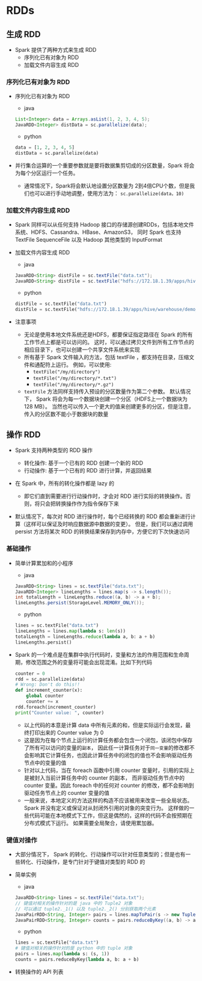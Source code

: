 # RDDs

## 生成 RDD

* Spark 提供了两种方式来生成 RDD
    * 序列化已有对象为 RDD
    * 加载文件内容生成 RDD

### 序列化已有对象为 RDD

* 序列化已有对象为 RDD
    * java
    ```java
    List<Integer> data = Arrays.asList(1, 2, 3, 4, 5);
    JavaRDD<Integer> distData = sc.parallelize(data);
    ```
    * python
    ```python
    data = [1, 2, 3, 4, 5]
    distData = sc.parallelize(data)
    ```

* 并行集合运算的一个重要参数就是要将数据集剪切成的分区数量，Spark 将会为每个分区运行一个任务。
    * 通常情况下，Spark将会默认地设置分区数量为 2到4倍CPU个数，但是我们也可以进行手动地调整，使用方法为：
        `sc.parallelize(data，10)`

### 加载文件内容生成 RDD

* Spark 同样可以从任何支持 Hadoop 接口的存储源创建RDDs，包括本地文件系统、HDFS、Cassandra、HBase、AmazonS3，
    同时 Spark 也支持 TextFile SequenceFile 以及 Hadoop 其他类型的 InputFormat

* 加载文件内容生成 RDD
    * java
    ```java
    JavaRDD<String> distFile = sc.textFile("data.txt");
    JavaRDD<String> distFile = sc.textFile("hdfs://172.18.1.39/apps/hive/warehouse/demo_btw_v1_3_label_dianzhichubanshe_by_gp.db/xxx.txt");
    ```
    * python
    ```python
    distFile = sc.textFile("data.txt")
    distFile = sc.textFile("hdfs://172.18.1.39/apps/hive/warehouse/demo_btw_v1_3_label_dianzhichubanshe_by_gp.db/xxx.txt")
    ```

* 注意事项
    * 无论是使用本地文件系统还是HDFS，都要保证指定路径在 Spark 的所有工作节点上都是可以访问的。
        这时，可以通过拷贝文件到所有工作节点的相应目录下，也可以创建一个共享文件系统来实现
    * 所有基于 Spark 文件输入的方法，包括 textFile ，都支持在目录，压缩文件和通配符上运行。
        例如，可以使用:
        * `textFile("/my/directory")`
        * `textFile("/my/directory/*.txt")`
        * `textFile("/my/directory/*.gz")`
    * `textFile` 方法同样支持传入预设的分区数量作为第二个参数。
        默认情况下， Spark 将会为每一个数据块创建一个分区（HDFS上一个数据块为 128 MB）。
        当然也可以传入一个更大的值来创建更多的分区，但是注意，传入的分区数不能小于数据块的数量

## 操作 RDD

* Spark 支持两种类型的 RDD 操作
    * 转化操作: 基于一个已有的 RDD 创建一个新的 RDD
    * 行动操作: 基于一个已有的 RDD 进行计算，并返回结果

* 在 Spark 中，所有的转化操作都是 lazy 的
    * 即它们直到需要进行行动操作时，才会对 RDD 进行实际的转换操作。否则，将只会把转换操作作为指令保存下来

* 默认情况下，每次对 RDD 进行操作时，每个已经转换的 RDD 都会重新进行计算（这样可以保证及时响应数据源中数据的变更）。
    但是，我们可以通过调用 persist 方法将某次 RDD 的转换结果保存到内存中，方便它的下次快速访问


### 基础操作

* 简单计算累加和的小程序
    * java
    ```java
    JavaRDD<String> lines = sc.textFile("data.txt");
    JavaRDD<Integer> lineLengths = lines.map(s -> s.length());
    int totalLength = lineLengths.reduce((a, b) -> a + b);
    lineLengths.persist(StorageLevel.MEMORY_ONLY());
    ```
    * python
    ```python
    lines = sc.textFile("data.txt")
    lineLengths = lines.map(lambda s: len(s))
    totalLength = lineLengths.reduce(lambda a, b: a + b)
    lineLengths.persist()
    ```

* Spark 的一个难点是在集群中执行代码时，变量和方法的作用范围和生命周期，修改范围之外的变量将可能会出现混淆。比如下列代码
    ```python
    counter = 0
    rdd = sc.parallelize(data)
    # Wrong: Don't do this!!
    def increment_counter(x):
        global counter
        counter += x
    rdd.foreach(increment_counter)
    print("Counter value: ", counter)
    ```
    * 以上代码的本意是计算 data 中所有元素的和，但是实际运行会发现，最终打印出来的 Counter value 为 0
    * 这是因为在每个节点上运行的计算任务都会包含一个闭包，该闭包中保存了所有可以访问的变量的`副本`，
        因此任一计算任务对于`同一变量`的修改都不会影响其它计算任务，也因此计算任务中的闭包的值也不会影响驱动任务节点中的变量的值
    * 针对以上代码，当在 foreach 函数中引用 counter 变量时，引用的实际上是被封入当前计算任务中的 counter 的副本，
        而非驱动任务节点中的 counter 变量。因此 foreach 中的任何对 counter 的修改，都不会影响到驱动任务节点上的 counter 变量的值
    * 一般来说，本地定义的方法这样的构造不应该被用来改变一些全局状态。Spark 并没有定义或保证对从封闭外引用的对象的突变行为。
        这样做的一些代码可能在本地模式下工作，但这是偶然的，这样的代码不会按预期在分布式模式下运行。
        如果需要全局聚合，请使用累加器。

### 键值对操作

* 大部分情况下， Spark 的转化、行动操作可以针对任意类型的；但是也有一些转化、行动操作，是专门针对于键值对类型的 RDD 的

* 简单实例
    * java
    ```java
    JavaRDD<String> lines = sc.textFile("data.txt");
    // 键值对相关的操作针对的是 java 中的 Tuple2 对象
    // 可以通过 tuple2._1() 以及 tuple2._2() 分别获取两个元素
    JavaPairRDD<String, Integer> pairs = lines.mapToPair(s -> new Tuple2(s, 1));
    JavaPairRDD<String, Integer> counts = pairs.reduceByKey((a, b) -> a + b);
    ```
    * python
    ```python
    lines = sc.textFile("data.txt")
    # 键值对相关的操作针对的是 python 中的 tuple 对象
    pairs = lines.map(lambda s: (s, 1))
    counts = pairs.reduceByKey(lambda a, b: a + b)
    ```

* 转换操作的 API 列表





